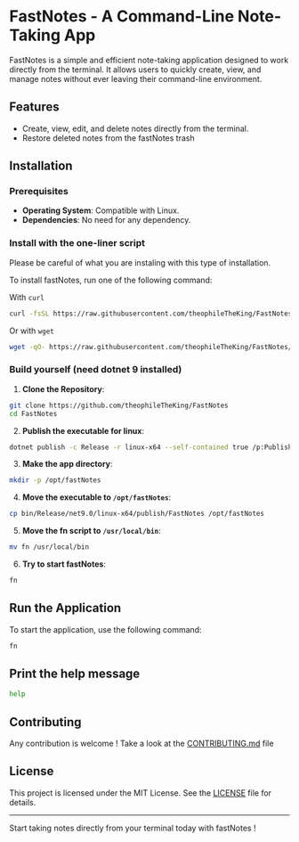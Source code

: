 # FastNotes - A Command-Line Note-Taking App

FastNotes is a simple and efficient note-taking application designed to work directly from the terminal. It allows users to quickly create, view, and manage notes without ever leaving their command-line environment.

## Features

- Create, view, edit, and delete notes directly from the terminal.
- Restore deleted notes from the fastNotes trash

## Installation

### Prerequisites

- **Operating System**: Compatible with Linux.
- **Dependencies**: No need for any dependency.

### Install with the one-liner script

Please be careful of what you are instaling with this type of installation.

To install fastNotes, run one of the following command:

With `curl`

```bash
curl -fsSL https://raw.githubusercontent.com/theophileTheKing/FastNotes/refs/heads/main/install.sh | sudo bash
```

Or with `wget`

```bash
wget -qO- https://raw.githubusercontent.com/theophileTheKing/FastNotes/refs/heads/main/install.sh | sudo bash
```

### Build yourself (need dotnet 9 installed)

1. **Clone the Repository**:

```bash
git clone https://github.com/theophileTheKing/FastNotes
cd FastNotes
```

2. **Publish the executable for linux**:

```bash
dotnet publish -c Release -r linux-x64 --self-contained true /p:PublishSingleFile=true
```

3. **Make the app directory**:

```bash
mkdir -p /opt/fastNotes
```

4. **Move the executable to `/opt/fastNotes`**:

```bash
cp bin/Release/net9.0/linux-x64/publish/FastNotes /opt/fastNotes
```

5. **Move the fn script to `/usr/local/bin`**:

```bash
mv fn /usr/local/bin
```

6. **Try to start fastNotes**:

```bash
fn
```

## Run the Application

To start the application, use the following command:

```bash
fn
```

## Print the help message

```bash
help
```

## Contributing

Any contribution is welcome ! Take a look at the [CONTRIBUTING.md](CONTRIBUTING.md) file

## License

This project is licensed under the MIT License. See the [LICENSE](LICENSE) file for details.

---

Start taking notes directly from your terminal today with fastNotes !

